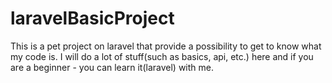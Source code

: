 # laravelBasicProject
This is a pet project on laravel that provide a possibility to get to know what my code is. I will do a lot of stuff(such as basics, api, etc.) here and if you are a beginner - you can learn it(laravel) with me.
